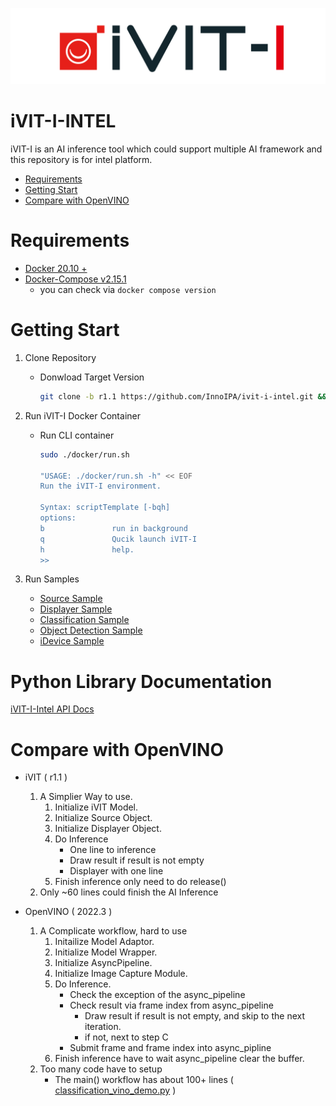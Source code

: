 ![COVER](assets/images/iVIT-I-Logo-B.png)

# iVIT-I-INTEL
iVIT-I is an AI inference tool which could support multiple AI framework and this repository is for intel platform.

* [Requirements](#requirements)
* [Getting Start](#getting-start)
* [Compare with OpenVINO](#compare-with-openvino)

# Requirements
* [Docker 20.10 + ](https://docs.docker.com/engine/install/ubuntu/)
* [Docker-Compose v2.15.1 ](https://docs.docker.com/compose/install/linux/#install-using-the-repository)
    * you can check via `docker compose version`

# Getting Start
1. Clone Repository
    
    * Donwload Target Version
        ```bash
        git clone -b r1.1 https://github.com/InnoIPA/ivit-i-intel.git && cd ivit-i-intel
        ```

2. Run iVIT-I Docker Container

    * Run CLI container
        ```bash
        sudo ./docker/run.sh

        "USAGE: ./docker/run.sh -h" << EOF
        Run the iVIT-I environment.

        Syntax: scriptTemplate [-bqh]
        options:
        b               run in background
        q               Qucik launch iVIT-I
        h               help.
        >>
        ```

3. Run Samples

    * [Source Sample](samples/classification_sample/README.md)
    * [Displayer Sample](samples/ivit_displayer_sample/README.md)
    * [Classification Sample](samples/classification_sample/README.md)
    * [Object Detection Sample](samples/object_detection_sample/README.md)
    * [iDevice Sample](samples/ivit_device_sample/README.md)

# Python Library Documentation
[iVIT-I-Intel API Docs](https://innoipa.github.io/ivit-i-intel/)

# Compare with OpenVINO

* iVIT ( r1.1 )
    1. A Simplier Way to use.
        1. Initialize iVIT Model.
        2. Initialize Source Object.
        3. Initialize Displayer Object.
        4. Do Inference
            * One line to inference
            * Draw result if result is not empty
            * Displayer with one line
        5. Finish inference only need to do release()
    2. Only ~60 lines could finish the AI Inference

* OpenVINO ( 2022.3 )
    1. A Complicate workflow, hard to use
        1. Initailize Model Adaptor. 
        2. Initialize Model Wrapper.
        3. Initialize AsyncPipeline.
        4. Initialize Image Capture Module.
        5. Do Inference.
            * Check the exception of the async_pipeline
            * Check result via frame index from async_pipeline
                * Draw result if result is not empty, and skip to the next iteration.
                * if not, next to step C
            * Submit frame and frame index into async_pipline
        6. Finish inference have to wait async_pipeline clear the buffer.
    2. Too many code have to setup
        * The main() workflow has about 100+ lines ( [classification_vino_demo.py](./samples/classification_sample/classification_vino_demo.py) )
